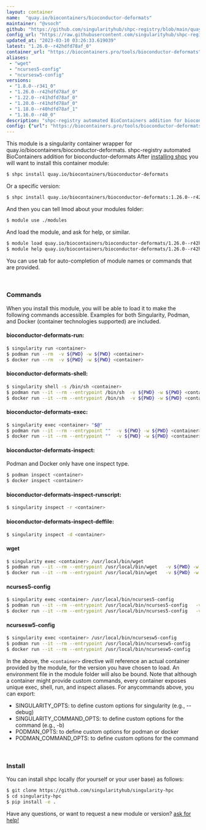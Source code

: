 ```yaml
---
layout: container
name:  "quay.io/biocontainers/bioconductor-deformats"
maintainer: "@vsoch"
github: "https://github.com/singularityhub/shpc-registry/blob/main/quay.io/biocontainers/bioconductor-deformats/container.yaml"
config_url: "https://raw.githubusercontent.com/singularityhub/shpc-registry/main/quay.io/biocontainers/bioconductor-deformats/container.yaml"
updated_at: "2023-03-10 03:26:33.619039"
latest: "1.26.0--r42hdfd78af_0"
container_url: "https://biocontainers.pro/tools/bioconductor-deformats"
aliases:
 - "wget"
 - "ncurses5-config"
 - "ncursesw5-config"
versions:
 - "1.8.0--r341_0"
 - "1.26.0--r42hdfd78af_0"
 - "1.22.0--r41hdfd78af_0"
 - "1.20.0--r41hdfd78af_0"
 - "1.18.0--r40hdfd78af_1"
 - "1.16.0--r40_0"
description: "shpc-registry automated BioContainers addition for bioconductor-deformats"
config: {"url": "https://biocontainers.pro/tools/bioconductor-deformats", "maintainer": "@vsoch", "description": "shpc-registry automated BioContainers addition for bioconductor-deformats", "latest": {"1.26.0--r42hdfd78af_0": "sha256:50beda78f2ad745c2b9af43056468f6ff0a9004969a5c893f50fdbc45bb2914c"}, "tags": {"1.8.0--r341_0": "sha256:0b232cc51141e4f5bc5f7b7646cab9d06787a09de6e4e9b83803106f574375d7", "1.26.0--r42hdfd78af_0": "sha256:50beda78f2ad745c2b9af43056468f6ff0a9004969a5c893f50fdbc45bb2914c", "1.22.0--r41hdfd78af_0": "sha256:1226eba7ea1c4abde32e455871ced766165e8aa1c9c0dfd742c165a2d052a3a4", "1.20.0--r41hdfd78af_0": "sha256:c21e68eed2a70fa68369ddc068ae534bddc5f9b5f0c9daaad8084a5c2f9d98a1", "1.18.0--r40hdfd78af_1": "sha256:a1e3e820e951d50a1b6d0377cc909398579aed2d7aebbdab3472c0aa6f542675", "1.16.0--r40_0": "sha256:c8d9e9185c6d876c731b52948e7c956549de87e27ed14996da5eaffedc4b2a3d"}, "docker": "quay.io/biocontainers/bioconductor-deformats", "aliases": {"wget": "/usr/local/bin/wget", "ncurses5-config": "/usr/local/bin/ncurses5-config", "ncursesw5-config": "/usr/local/bin/ncursesw5-config"}}
---
```


This module is a singularity container wrapper for quay.io/biocontainers/bioconductor-deformats.
shpc-registry automated BioContainers addition for bioconductor-deformats
After [installing shpc](#install) you will want to install this container module:


```bash
$ shpc install quay.io/biocontainers/bioconductor-deformats
```

Or a specific version:

```bash
$ shpc install quay.io/biocontainers/bioconductor-deformats:1.26.0--r42hdfd78af_0
```

And then you can tell lmod about your modules folder:

```bash
$ module use ./modules
```

And load the module, and ask for help, or similar.

```bash
$ module load quay.io/biocontainers/bioconductor-deformats/1.26.0--r42hdfd78af_0
$ module help quay.io/biocontainers/bioconductor-deformats/1.26.0--r42hdfd78af_0
```

You can use tab for auto-completion of module names or commands that are provided.

<br>

### Commands

When you install this module, you will be able to load it to make the following commands accessible.
Examples for both Singularity, Podman, and Docker (container technologies supported) are included.

#### bioconductor-deformats-run:

```bash
$ singularity run <container>
$ podman run --rm  -v ${PWD} -w ${PWD} <container>
$ docker run --rm  -v ${PWD} -w ${PWD} <container>
```

#### bioconductor-deformats-shell:

```bash
$ singularity shell -s /bin/sh <container>
$ podman run --it --rm --entrypoint /bin/sh  -v ${PWD} -w ${PWD} <container>
$ docker run --it --rm --entrypoint /bin/sh  -v ${PWD} -w ${PWD} <container>
```

#### bioconductor-deformats-exec:

```bash
$ singularity exec <container> "$@"
$ podman run --it --rm --entrypoint ""  -v ${PWD} -w ${PWD} <container> "$@"
$ docker run --it --rm --entrypoint ""  -v ${PWD} -w ${PWD} <container> "$@"
```

#### bioconductor-deformats-inspect:

Podman and Docker only have one inspect type.

```bash
$ podman inspect <container>
$ docker inspect <container>
```

#### bioconductor-deformats-inspect-runscript:

```bash
$ singularity inspect -r <container>
```

#### bioconductor-deformats-inspect-deffile:

```bash
$ singularity inspect -d <container>
```


#### wget

```bash
$ singularity exec <container> /usr/local/bin/wget
$ podman run --it --rm --entrypoint /usr/local/bin/wget   -v ${PWD} -w ${PWD} <container> -c " $@"
$ docker run --it --rm --entrypoint /usr/local/bin/wget   -v ${PWD} -w ${PWD} <container> -c " $@"
```


#### ncurses5-config

```bash
$ singularity exec <container> /usr/local/bin/ncurses5-config
$ podman run --it --rm --entrypoint /usr/local/bin/ncurses5-config   -v ${PWD} -w ${PWD} <container> -c " $@"
$ docker run --it --rm --entrypoint /usr/local/bin/ncurses5-config   -v ${PWD} -w ${PWD} <container> -c " $@"
```


#### ncursesw5-config

```bash
$ singularity exec <container> /usr/local/bin/ncursesw5-config
$ podman run --it --rm --entrypoint /usr/local/bin/ncursesw5-config   -v ${PWD} -w ${PWD} <container> -c " $@"
$ docker run --it --rm --entrypoint /usr/local/bin/ncursesw5-config   -v ${PWD} -w ${PWD} <container> -c " $@"
```



In the above, the `<container>` directive will reference an actual container provided
by the module, for the version you have chosen to load. An environment file in the
module folder will also be bound. Note that although a container
might provide custom commands, every container exposes unique exec, shell, run, and
inspect aliases. For anycommands above, you can export:

 - SINGULARITY_OPTS: to define custom options for singularity (e.g., --debug)
 - SINGULARITY_COMMAND_OPTS: to define custom options for the command (e.g., -b)
 - PODMAN_OPTS: to define custom options for podman or docker
 - PODMAN_COMMAND_OPTS: to define custom options for the command

<br>

### Install

You can install shpc locally (for yourself or your user base) as follows:

```bash
$ git clone https://github.com/singularityhub/singularity-hpc
$ cd singularity-hpc
$ pip install -e .
```

Have any questions, or want to request a new module or version? [ask for help!](https://github.com/singularityhub/singularity-hpc/issues)